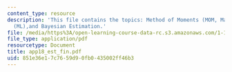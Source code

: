 ```yaml
---
content_type: resource
description: 'This file contains the topics: Method of Moments (MOM, Maximum Likelihood
  (ML),and Bayesian Estimation.'
file: /media/https%3A/open-learning-course-data-rc.s3.amazonaws.com/1-151-probability-and-statistics-in-engineering-spring-2005/851e36e17c7659d90fb0435002ff46b3_app18_est_fin.pdf
file_type: application/pdf
resourcetype: Document
title: app18_est_fin.pdf
uid: 851e36e1-7c76-59d9-0fb0-435002ff46b3
---
```

